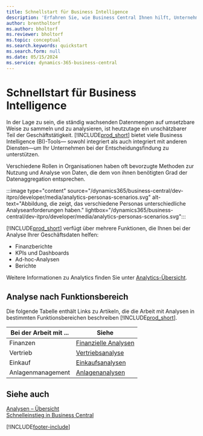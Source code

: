 ```yaml
---
title: Schnellstart für Business Intelligence
description: 'Erfahren Sie, wie Business Central Ihnen hilft, Unternehmensdaten mithilfe von Business Intelligence-Berichten und Dashboards in umsetzbare Erkenntnisse umzuwandeln.'
author: brentholtorf
ms.author: bholtorf
ms.reviewer: bholtorf
ms.topic: conceptual
ms.search.keywords: quickstart
ms.search.form: null
ms.date: 05/15/2024
ms.service: dynamics-365-business-central
---
```


# <a name="business-intelligence-quick-start"></a>Schnellstart für Business Intelligence

In der Lage zu sein, die ständig wachsenden Datenmengen auf umsetzbare Weise zu sammeln und zu analysieren, ist heutzutage ein unschätzbarer Teil der Geschäftstätigkeit. [!INCLUDE[prod_short](includes/prod_short.md)] bietet viele Business Intelligence (BI)-Tools&mdash; sowohl integriert als auch integriert mit anderen Diensten&mdash;um Ihr Unternehmen bei der Entscheidungsfindung zu unterstützen.

Verschiedene Rollen in Organisationen haben oft bevorzugte Methoden zur Nutzung und Analyse von Daten, die dem von ihnen benötigten Grad der Datenaggregation entsprechen.

:::image type="content" source="/dynamics365/business-central/dev-itpro/developer/media/analytics-personas-scenarios.svg" alt-text="Abbildung, die zeigt, das verschiedene Personas unterschiedliche Analyseanforderungen haben." lightbox="/dynamics365/business-central/dev-itpro/developer/media/analytics-personas-scenarios.svg":::

[!INCLUDE[prod_short](includes/prod_short.md)] verfügt über mehrere Funktionen, die Ihnen bei der Analyse Ihrer Geschäftsdaten helfen:

- Finanzberichte
- KPIs und Dashboards
- Ad-hoc-Analysen
- Berichte

Weitere Informationen zu Analytics finden Sie unter  [Analytics-Übersicht](reports-bi-reporting.md).

## <a name="analytics-by-functional-area"></a>Analyse nach Funktionsbereich

Die folgende Tabelle enthält Links zu Artikeln, die die Arbeit mit Analysen in bestimmten Funktionsbereichen beschreiben [!INCLUDE[prod_short](includes/prod_short.md)].

| Bei der Arbeit mit ... | Siehe |
| --- | --- |
| Finanzen | [Finanzielle Analysen](bi.md) |
| Vertrieb | [Vertriebsanalyse](sales-analytics-overview.md) |
| Einkauf | [Einkaufsanalysen](purchasing-analytics-overview.md) |
| Anlagenmanagement | [Anlagenanalysen](fa-analytics-overview.md) |

## <a name="see-also"></a>Siehe auch

[Analysen – Übersicht](reports-bi-reporting.md)  
[Schnelleinstieg in Business Central](quick-start-business-central.md)  

[!INCLUDE[footer-include](includes/footer-banner.md)]
